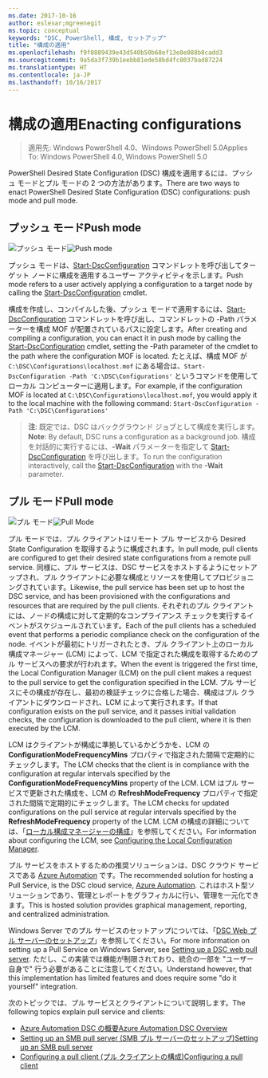 ```yaml
---
ms.date: 2017-10-16
author: eslesar;mgreenegit
ms.topic: conceptual
keywords: "DSC, PowerShell, 構成, セットアップ"
title: "構成の適用"
ms.openlocfilehash: f9f8889439e43d540b50b68ef13e8e088b8cadd3
ms.sourcegitcommit: 9a5da3f739b1eebb81ede58bd4fc8037bad87224
ms.translationtype: HT
ms.contentlocale: ja-JP
ms.lasthandoff: 10/16/2017
---
```

# <a name="enacting-configurations"></a><span data-ttu-id="70a2e-103">構成の適用</span><span class="sxs-lookup"><span data-stu-id="70a2e-103">Enacting configurations</span></span>

><span data-ttu-id="70a2e-104">適用先: Windows PowerShell 4.0、Windows PowerShell 5.0</span><span class="sxs-lookup"><span data-stu-id="70a2e-104">Applies To: Windows PowerShell 4.0, Windows PowerShell 5.0</span></span>

<span data-ttu-id="70a2e-105">PowerShell Desired State Configuration (DSC) 構成を適用するには、プッシュ モードとプル モードの 2 つの方法があります。</span><span class="sxs-lookup"><span data-stu-id="70a2e-105">There are two ways to enact PowerShell Desired State Configuration (DSC) configurations: push mode and pull mode.</span></span>

## <a name="push-mode"></a><span data-ttu-id="70a2e-106">プッシュ モード</span><span class="sxs-lookup"><span data-stu-id="70a2e-106">Push mode</span></span>

<span data-ttu-id="70a2e-107">![プッシュ モード](images/pushModel.png "プッシュ モードのしくみ")</span><span class="sxs-lookup"><span data-stu-id="70a2e-107">![Push mode](images/pushModel.png "How push mode works")</span></span>

<span data-ttu-id="70a2e-108">プッシュ モードは、[Start-DscConfiguration](https://technet.microsoft.com/en-us/library/dn521623.aspx) コマンドレットを呼び出してターゲット ノードに構成を適用するユーザー アクティビティを示します。</span><span class="sxs-lookup"><span data-stu-id="70a2e-108">Push mode refers to a user actively applying a configuration to a target node by calling the [Start-DscConfiguration](https://technet.microsoft.com/en-us/library/dn521623.aspx) cmdlet.</span></span>

<span data-ttu-id="70a2e-109">構成を作成し、コンパイルした後、プッシュ モードで適用するには、[Start-DscConfiguration](https://technet.microsoft.com/en-us/library/dn521623.aspx) コマンドレットを呼び出し、コマンドレットの -Path パラメーターを構成 MOF が配置されているパスに設定します。</span><span class="sxs-lookup"><span data-stu-id="70a2e-109">After creating and compiling a configuration, you can enact it in push mode by calling the [Start-DscConfiguration](https://technet.microsoft.com/en-us/library/dn521623.aspx) cmdlet, setting the -Path parameter of the cmdlet to the path where the configuration MOF is located.</span></span>
<span data-ttu-id="70a2e-110">たとえば、構成 MOF が `C:\DSC\Configurations\localhost.mof` にある場合は、`Start-DscConfiguration -Path 'C:\DSC\Configurations'` というコマンドを使用してローカル コンピューターに適用します。</span><span class="sxs-lookup"><span data-stu-id="70a2e-110">For example, if the configuration MOF is located at `C:\DSC\Configurations\localhost.mof`, you would apply it to the local machine with the following command: `Start-DscConfiguration -Path 'C:\DSC\Configurations'`</span></span>

> <span data-ttu-id="70a2e-111">__注__: 既定では、DSC はバックグラウンド ジョブとして構成を実行します。</span><span class="sxs-lookup"><span data-stu-id="70a2e-111">__Note__: By default, DSC runs a configuration as a background job.</span></span> <span data-ttu-id="70a2e-112">構成を対話的に実行するには、__-Wait__ パラメーターを指定して [Start-DscConfiguration](https://technet.microsoft.com/library/dn521623.aspx) を呼び出します。</span><span class="sxs-lookup"><span data-stu-id="70a2e-112">To run the configuration interactively, call the [Start-DscConfiguration](https://technet.microsoft.com/library/dn521623.aspx) with the __-Wait__ parameter.</span></span>

## <a name="pull-mode"></a><span data-ttu-id="70a2e-113">プル モード</span><span class="sxs-lookup"><span data-stu-id="70a2e-113">Pull mode</span></span>

<span data-ttu-id="70a2e-114">![プル モード](images/pullModel.png "プル モードのしくみ")</span><span class="sxs-lookup"><span data-stu-id="70a2e-114">![Pull Mode](images/pullModel.png "How pull mode works")</span></span>

<span data-ttu-id="70a2e-115">プル モードでは、プル クライアントはリモート プル サービスから Desired State Configuration を取得するように構成されます。</span><span class="sxs-lookup"><span data-stu-id="70a2e-115">In pull mode, pull clients are configured to get their desired state configurations from a remote pull service.</span></span>
<span data-ttu-id="70a2e-116">同様に、プル サービスは、DSC サービスをホストするようにセットアップされ、プル クライアントに必要な構成とリソースを使用してプロビジョニングされています。</span><span class="sxs-lookup"><span data-stu-id="70a2e-116">Likewise, the pull service has been set up to host the DSC service, and has been provisioned with the configurations and resources that are required by the pull clients.</span></span>
<span data-ttu-id="70a2e-117">それぞれのプル クライアントには、ノードの構成に対して定期的なコンプライアンス チェックを実行するイベントがスケジュールされています。</span><span class="sxs-lookup"><span data-stu-id="70a2e-117">Each of the pull clients has a scheduled event that performs a periodic compliance check on the configuration of the node.</span></span>
<span data-ttu-id="70a2e-118">イベントが最初にトリガーされたとき、プル クライアント上のローカル構成マネージャー (LCM) によって、LCM で指定された構成を取得するためのプル サービスへの要求が行われます。</span><span class="sxs-lookup"><span data-stu-id="70a2e-118">When the event is triggered the first time, the Local Configuration Manager (LCM) on the pull client makes a request to the pull service to get the configuration specified in the LCM.</span></span>
<span data-ttu-id="70a2e-119">プル サービスにその構成が存在し、最初の検証チェックに合格した場合、構成はプル クライアントにダウンロードされ、LCM によって実行されます。</span><span class="sxs-lookup"><span data-stu-id="70a2e-119">If that configuration exists on the pull service, and it passes initial validation checks, the configuration is downloaded to the pull client, where it is then executed by the LCM.</span></span>

<span data-ttu-id="70a2e-120">LCM はクライアントが構成に準拠しているかどうかを、LCM の **ConfigurationModeFrequencyMins** プロパティで指定された間隔で定期的にチェックします。</span><span class="sxs-lookup"><span data-stu-id="70a2e-120">The LCM checks that the client is in compliance with the configuration at regular intervals specified by the **ConfigurationModeFrequencyMins** property of the LCM.</span></span>
<span data-ttu-id="70a2e-121">LCM はプル サービスで更新された構成を、LCM の **RefreshModeFrequency** プロパティで指定された間隔で定期的にチェックします。</span><span class="sxs-lookup"><span data-stu-id="70a2e-121">The LCM checks for updated configurations on the pull service at regular intervals specified by the **RefreshModeFrequency** property of the LCM.</span></span>
<span data-ttu-id="70a2e-122">LCM の構成の詳細については、「[ローカル構成マネージャーの構成](metaConfig.md)」を参照してください。</span><span class="sxs-lookup"><span data-stu-id="70a2e-122">For information about configuring the LCM, see [Configuring the Local Configuration Manager](metaConfig.md).</span></span>

<span data-ttu-id="70a2e-123">プル サービスをホストするための推奨ソリューションは、DSC クラウド サービスである [Azure Automation](https://azure.microsoft.com/en-us/services/automation/) です。</span><span class="sxs-lookup"><span data-stu-id="70a2e-123">The recommended solution for hosting a Pull Service, is the DSC cloud service, [Azure Automation](https://azure.microsoft.com/en-us/services/automation/).</span></span>
<span data-ttu-id="70a2e-124">これはホスト型ソリューションであり、管理とレポートをグラフィカルに行い、管理を一元化できます。</span><span class="sxs-lookup"><span data-stu-id="70a2e-124">This is hosted solution provides graphical management, reporting, and centralized administration.</span></span>

<span data-ttu-id="70a2e-125">Windows Server でのプル サービスのセットアップについては、「[DSC Web プル サーバーのセットアップ](pullServer.md)」を参照してください。</span><span class="sxs-lookup"><span data-stu-id="70a2e-125">For more information on setting up a Pull Service on Windows Server, see [Setting up a DSC web pull server](pullServer.md).</span></span>
<span data-ttu-id="70a2e-126">ただし、この実装では機能が制限されており、統合の一部を "ユーザー自身で" 行う必要があることに注意してください。</span><span class="sxs-lookup"><span data-stu-id="70a2e-126">Understand however, that this implementation has limited features and does require some "do it yourself" integration.</span></span>

<span data-ttu-id="70a2e-127">次のトピックでは、プル サービスとクライアントについて説明します。</span><span class="sxs-lookup"><span data-stu-id="70a2e-127">The following topics explain pull service and clients:</span></span>

- [<span data-ttu-id="70a2e-128">Azure Automation DSC の概要</span><span class="sxs-lookup"><span data-stu-id="70a2e-128">Azure Automation DSC Overview</span></span>](https://docs.microsoft.com/en-us/azure/automation/automation-dsc-overview)
- [<span data-ttu-id="70a2e-129">Setting up an SMB pull server (SMB プル サーバーのセットアップ)</span><span class="sxs-lookup"><span data-stu-id="70a2e-129">Setting up an SMB pull server</span></span>](pullServerSMB.md)
- [<span data-ttu-id="70a2e-130">Configuring a pull client (プル クライアントの構成)</span><span class="sxs-lookup"><span data-stu-id="70a2e-130">Configuring a pull client</span></span>](pullClientConfigID.md)
